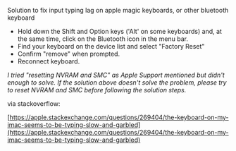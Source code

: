 Solution to fix input typing lag on apple magic keyboards, or other bluetooth keyboard

- Hold down the Shift and Option keys ('Alt' on some keyboards) and, at the same time, click on the Bluetooth icon in the menu bar.
- Find your keyboard on the device list and select "Factory Reset"
- Confirm "remove" when prompted.
- Reconnect keyboard.

_I tried "resetting NVRAM and SMC" as Apple Support mentioned but didn't enough to solve. If the solution above doesn't solve the problem, please try to reset NVRAM and SMC before following the solution steps._

via stackoverflow:

[https://apple.stackexchange.com/questions/269404/the-keyboard-on-my-imac-seems-to-be-typing-slow-and-garbled](https://apple.stackexchange.com/questions/269404/the-keyboard-on-my-imac-seems-to-be-typing-slow-and-garbled)
